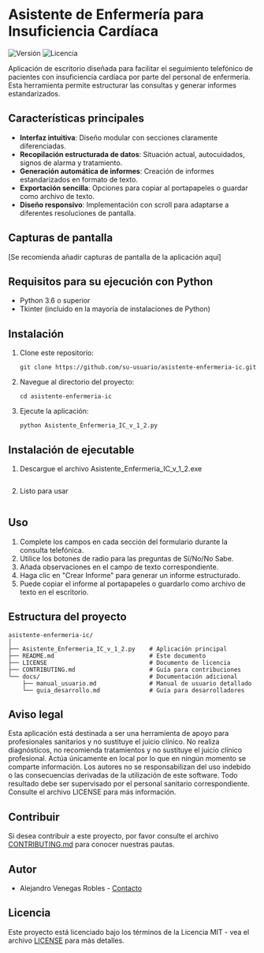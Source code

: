 # Asistente de Enfermería para Insuficiencia Cardíaca

![Versión](https://img.shields.io/badge/versión-1.2-blue)
![Licencia](https://img.shields.io/badge/licencia-MIT-green)

Aplicación de escritorio diseñada para facilitar el seguimiento telefónico de pacientes con insuficiencia cardíaca por parte del personal de enfermería. Esta herramienta permite estructurar las consultas y generar informes estandarizados.

## Características principales

- **Interfaz intuitiva**: Diseño modular con secciones claramente diferenciadas.
- **Recopilación estructurada de datos**: Situación actual, autocuidados, signos de alarma y tratamiento.
- **Generación automática de informes**: Creación de informes estandarizados en formato de texto.
- **Exportación sencilla**: Opciones para copiar al portapapeles o guardar como archivo de texto.
- **Diseño responsivo**: Implementación con scroll para adaptarse a diferentes resoluciones de pantalla.

## Capturas de pantalla

[Se recomienda añadir capturas de pantalla de la aplicación aquí]

## Requisitos para su ejecución con Python

- Python 3.6 o superior
- Tkinter (incluido en la mayoría de instalaciones de Python)

## Instalación

1. Clone este repositorio:
   ```
   git clone https://github.com/su-usuario/asistente-enfermeria-ic.git
   ```

2. Navegue al directorio del proyecto:
   ```
   cd asistente-enfermeria-ic
   ```

3. Ejecute la aplicación:
   ```
   python Asistente_Enfermeria_IC_v_1_2.py
   ```

## Instalación de ejecutable

1. Descargue el archivo Asistente_Enfermeria_IC_v_1_2.exe
   ```

2. Listo para usar
   ```

## Uso

1. Complete los campos en cada sección del formulario durante la consulta telefónica.
2. Utilice los botones de radio para las preguntas de Sí/No/No Sabe.
3. Añada observaciones en el campo de texto correspondiente.
4. Haga clic en "Crear Informe" para generar un informe estructurado.
5. Puede copiar el informe al portapapeles o guardarlo como archivo de texto en el escritorio.

## Estructura del proyecto

```
asistente-enfermeria-ic/
│
├── Asistente_Enfermeria_IC_v_1_2.py    # Aplicación principal
├── README.md                           # Este documento
├── LICENSE                             # Documento de licencia
├── CONTRIBUTING.md                     # Guía para contribuciones
└── docs/                               # Documentación adicional
    ├── manual_usuario.md               # Manual de usuario detallado
    └── guia_desarrollo.md              # Guía para desarrolladores
```

## Aviso legal

Esta aplicación está destinada a ser una herramienta de apoyo para profesionales sanitarios y no sustituye el juicio clínico. No realiza diagnósticos, no recomienda tratamientos y no sustituye el juicio clínico profesional. Actúa únicamente en local por lo que en ningún momento se comparte información. Los autores no se responsabilizan del uso indebido o las consecuencias derivadas de la utilización de este software. Todo resultado debe ser supervisado por el personal sanitario correspondiente. Consulte el archivo LICENSE para más información.

## Contribuir

Si desea contribuir a este proyecto, por favor consulte el archivo [CONTRIBUTING.md](CONTRIBUTING.md) para conocer nuestras pautas.

## Autor

- Alejandro Venegas Robles - [Contacto](mailto:alejandro2196vr@gmail.com)

## Licencia

Este proyecto está licenciado bajo los términos de la Licencia MIT - vea el archivo [LICENSE](LICENSE) para más detalles.